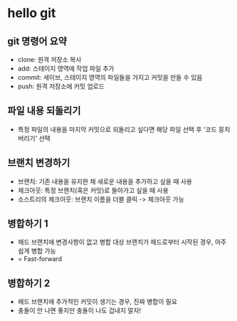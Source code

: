 # hello git

## git 명령어 요약

- clone: 원격 저장소 복사
- add: 스테이지 영역에 작업 파일 추가
- commit: 세이브, 스테이지 영역의 파일들을 가지고 커밋을 만들 수 있음
- push: 원격 저장소에 커밋 업로드

## 파일 내용 되돌리기

- 특정 파일의 내용을 마지막 커밋으로 되돌리고 싶다면 해당 파일 선택 후 '코드 뭉치 버리기' 선택

## 브랜치 변경하기

- 브랜치: 기존 내용을 유지한 채 새로운 내용을 추가하고 싶을 때 사용
- 체크아웃: 특정 브랜치(혹은 커밋)로 돌아가고 싶을 때 사용
- 소스트리의 체크아웃: 브랜치 이름을 더블 클릭 -> 체크아웃 가능

## 병합하기 1

- 헤드 브랜치에 변경사항이 없고 병합 대상 브랜치가 헤드로부터 시작된 경우, 아주 쉽게 병합 가능
- = Fast-forward

## 병합하기 2

- 헤드 브랜치에 추가적인 커밋이 생기는 경우, 진짜 병합이 필요
- 충돌이 안 나면 좋지만 충돌이 나도 겁내지 말자!